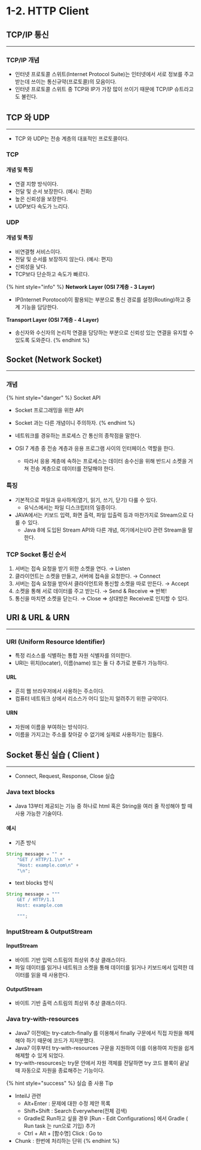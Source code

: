 # 1-2. HTTP Client

## TCP/IP 통신

***

### TCP/IP 개념

* 인터넷 프로토콜 스위트(Internet Protocol Suite)는 인터넷에서 서로 정보를 주고 받는데 쓰이는 통신규약(프로토콜)의 모음이다.
* 인터넷 프로토콜 스위트 중 TCP와 IP가 가장 많이 쓰이기 때문에 TCP/IP 슈트라고도 불린다.

## TCP 와 UDP

***

* TCP 와 UDP는 전송 계층의 대표적인 프로토콜이다.

### TCP&#x20;

#### 개념 및 특징

* 연결 지향 방식이다.
* 전달 및 순서 보장한다. (예시: 전화)
* 높은 신뢰성을 보장한다.
* UDP보다 속도가 느리다.

### UDP&#x20;

#### 개념 및 특징

* 비연결형 서비스이다.
* 전달 및 순서를 보장하지 않는다. (예시: 편지)
* 신뢰성을 낮다.
* TCP보다 단순하고 속도가 빠르다.

{% hint style="info" %}
**Network Layer (OSI 7계층 - 3 Layer)**

* IP(Internet Porotocol)이 활용되는 부분으로 통신 경로를 설정(Routing)하고 중계 기능을 담당한다.&#x20;

**Transport Layer (OSI 7계층 - 4 Layer)**

* 송신자와 수신자의 논리적 연결을 담당하는 부분으로 신뢰성 있는 연결을 유지할 수 있도록 도와준다.
{% endhint %}

## Socket (Network Socket)

***

### 개념

{% hint style="danger" %}
Socket API

* Socket 프로그래밍을 위한 API
* Socket 과는 다른 개념이니 주의하자.
{% endhint %}

* 네트워크를 경유하는 프로세스 간 통신의 종착점을 말한다.
* OSI 7 계층 중 전송 계층과 응용 프로그램 사이의 인터페이스 역할을 한다.
  * 따라서 응용 계층에 속하는 프로세스는 데이터 송수신을 위해 반드시 소켓을 거쳐 전송 계층으로 데이터를 전달해야 한다.

### 특징

* 기본적으로 파일과 유사하게(열기, 읽기, 쓰기, 닫기) 다룰 수 있다.
  * 유닉스에서는 파일 디스크립터의 일종이다.
* JAVA에서는 키보드 입력, 화면 출력, 파일 입출력 등과 마찬가지로 Stream으로 다룰 수 있다.
  * Java 8에 도입된 Stream API와 다른 개념, 여기에서는I/O 관련 Stream을 말한다.

### TCP Socket 통신 순서

1. 서버는 접속 요청을 받기 위한 소켓을 연다. → Listen
2. 클라이언트는 소켓을 만들고, 서버에 접속을 요청한다. → Connect
3. 서버는 접속 요청을 받아서 클라이언트와 통신할 소켓을 따로 만든다. → Accept
4. 소켓을 통해 서로 데이터를 주고 받는다. → Send & Receive ⇒ 반복!
5. 통신을 마치면 소켓을 닫는다. → Close ⇒ 상대방은 Receive로 인지할 수 있다.

## URI & URL & URN

***

### URI (Uniform Resource Identifier)

* 특정 리소스를 식별하는 통합 자원 식별자를 의미한다.
* URI는 위치(locater), 이름(name) 또는 둘 다 추가로 분류가 가능하다.

#### URL

* 흔히 웹 브라우저에서 사용하는 주소이다.
* 컴퓨터 네트워크 상에서 리소스가 어디 있는지 알려주기 위한 규약이다.

#### URN

* 자원에 이름을 부여하는 방식이다.
* 이름을 가지고는 주소를 찾아갈 수 없기에 실제로 사용하기는 힘들다.

## Socket 통신 실습 ( Client )

***

* Connect, Request, Response, Close 실습

### Java text blocks

* Java 13부터 제공되는 기능 중 하나로 html 혹은 String을 여러 줄 작성해야 할 때 사용 가능한 기술이다.

#### 예시

* 기존 방식

```java
String message = "" +
	"GET / HTTP/1.1\n" +
	"Host: example.com\n" +
	"\n";
```

* text blocks 방식

```java
String message = """
	GET / HTTP/1.1
	Host: example.com

	""";
```

### InputStream & OutputStream

#### InputStream

* 바이트 기반 입력 스트림의 최상위 추상 클래스이다.
* 파일 데이터를 읽거나 네트워크 소켓을 통해 데이터를 읽거나 키보드에서 입력한 데이터를 읽을 때 사용한다.

#### OutputStream

* 바이트 기반 출력 스트림의 최상위 추상 클래스이다.

### Java try-with-resources

* Java7 이전에는 try-catch-finally 를 이용해서 finally 구문에서 직접 자원을 해제해야 하기 때문에 코드가 지저분했다.
* Java7 이후부터 try-with-resources 구문을 지원하여 이를 이용하여 자원을 쉽게 해제할 수 있게 되었다.
* try-with-resources는 try문 안에서 자원 객체를 전달하면 try 코드 블록이 끝날 때 자동으로 자원을 종료해주는 기능이다.

{% hint style="success" %}
실습 중 사용 Tip

* InteilJ 관련
  * Alt+Enter : 문제에 대한 수정 제안 목록
  * Shift+Shift : Search Everywhere(전체 검색)
  * Gradle로 Run하고 싶을 경우 \[Run - Edit Configurations] 에서 Gradle ( Run task 는 run으로 기입) 추가
  * Ctrl + Alt + \[함수명] Click : Go to
* Chunk : 한번에 처리하는 단위
{% endhint %}
